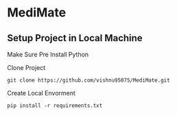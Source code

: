 # MediMate

## Setup Project in Local Machine

  Make Sure Pre Install Python 

Clone Project
```
git clone https://github.com/vishnu95075/MediMate.git

```
Create Local Envorment

```
pip install -r requirements.txt
```
